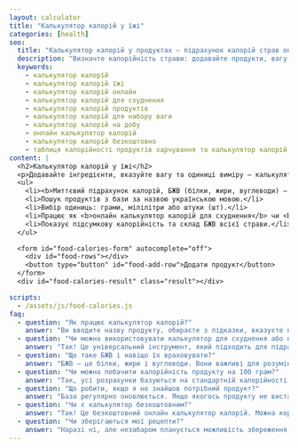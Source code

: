 ```yaml
---
layout: calculator
title: "Калькулятор калорій у їжі"
categories: [health]
seo:
  title: "Калькулятор калорій у продуктах — підрахунок калорій страв онлайн"
  description: "Визначте калорійність страви: додавайте продукти, вагу та отримуйте підрахунок лише калорій. Підтримка білків, жирів, вуглеводів, пошук по базі продуктів. Ідеально для схуднення чи набору ваги."
  keywords: 
    - калькулятор калорій
    - калькулятор калорій їжі
    - калькулятор калорій онлайн
    - калькулятор калорій для схуднення
    - калькулятор калорій продуктів
    - калькулятор калорій для набору ваги
    - калькулятор калорій на добу
    - онлайн калькулятор калорій
    - калькулятор калорій безкоштовно
    - таблиця калорійності продуктів харчування та калькулятор калорій
content: |
  <h2>Калькулятор калорій у їжі</h2>
  <p>Додавайте інгредієнти, вказуйте вагу та одиниці виміру — калькулятор автоматично розраховує калорії, білки, жири та вуглеводи для кожного продукту та загалом для страви.</p>
  <ul>
    <li><b>Миттєвий підрахунок калорій, БЖВ (білки, жири, вуглеводи) — ідеально для схуднення або набору маси.</b></li>
    <li>Пошук продуктів з бази за назвою українською мовою.</li>
    <li>Вибір одиниць: грами, мілілітри або штуки (шт).</li>
    <li>Працює як <b>онлайн калькулятор калорій для схуднення</b> чи <b>для розрахунку щоденного раціону.</b></li>
    <li>Показує підсумкову калорійність та склад БЖВ всієї страви.</li>
  </ul>

  <form id="food-calories-form" autocomplete="off">
    <div id="food-rows"></div>
    <button type="button" id="food-add-row">Додати продукт</button>
  </form>
  <div id="food-calories-result" class="result"></div>

scripts:
  - /assets/js/food-calories.js
faq:
  - question: "Як працює калькулятор калорій?"
    answer: "Ви вводите назву продукту, обираєте з підказки, вказуєте вагу та одиницю виміру. Калькулятор знаходить інформацію у базі та рахує калорії, білки, жири і вуглеводи — для кожного продукту і сумарно."
  - question: "Чи можна використовувати калькулятор для схуднення або набору ваги?"
    answer: "Так! Це універсальний інструмент, який підходить для підрахунку калорій при схудненні, наборі маси або підтримці ваги. Просто вводьте свої продукти та слідкуйте за підсумковими калоріями та БЖВ."
  - question: "Що таке БЖВ і навіщо їх враховувати?"
    answer: "БЖВ — це білки, жири і вуглеводи. Вони важливі для розуміння харчової цінності страви та допомагають формувати збалансований раціон. Калькулятор автоматично їх рахує для вашої зручності."
  - question: "Чи можна побачити калорійність продукту на 100 грам?"
    answer: "Так, усі розрахунки базуються на стандартній калорійності на 100 грам, а результат показується відповідно до введеної кількості продукту."
  - question: "Що робити, якщо я не знайшов потрібний продукт?"
    answer: "База регулярно оновлюється. Якщо якогось продукту не вистачає — напишіть нам через форму зворотного зв’язку, і ми додамо його найближчим часом."
  - question: "Чи є калькулятор безкоштовним?"
    answer: "Так! Це безкоштовний онлайн калькулятор калорій. Можна користуватись без реєстрації та обмежень."
  - question: "Чи зберігаються мої рецепти?"
    answer: "Наразі ні, але незабаром планується можливість збереження рецептів у профілі користувача або експорту до PDF."
---
```


